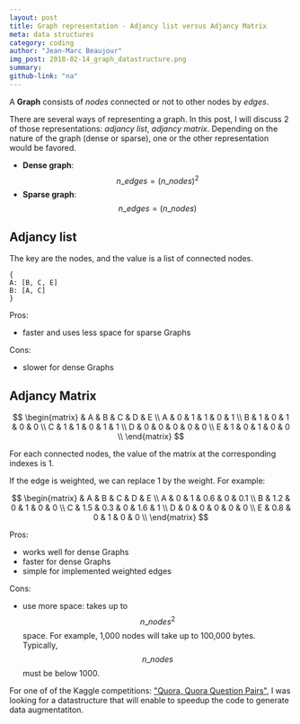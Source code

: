 ```yaml
---
layout: post
title: Graph representation - Adjancy list versus Adjancy Matrix
meta: data structures
category: coding
author: "Jean-Marc Beaujour"
img_post: 2018-02-14_graph_datastructure.png
summary: 
github-link: "na"
---
```


<script type="text/javascript"
   src="https://cdnjs.cloudflare.com/ajax/libs/mathjax/2.7.2/MathJax.js?config=TeX-AMS-MML_HTMLorMML">
</script>

A **Graph** consists of *nodes* connected or not to other nodes by *edges*.

There are several ways of representing a graph. In this post, I will discuss 2 of those representations: *adjancy list*, *adjancy matrix*.
Depending on the nature of the graph (dense or sparse), one or the other representation would be favored.

* **Dense graph**: $$n\_edges = (n\_nodes)^2$$
* **Sparse graph**: $$n\_edges = (n\_nodes)$$



## Adjancy list

The key are the nodes, and the value is a list of connected nodes.
```
{
A: [B, C, E]
B: [A, C]
}
```

Pros:

* faster and uses less space for sparse Graphs

Cons:

* slower for dense Graphs

## Adjancy Matrix


$$  \begin{matrix}
      & A & B & C & D & E \\
    A & 0 & 1 & 1 & 0 & 1  \\ 
    B & 1 & 0 & 1 & 0 & 0  \\
    C & 1 & 1 & 0 & 1 & 1  \\
    D & 0 & 0 & 0 & 0 & 0  \\
    E & 1 & 0 & 1 & 0 & 0  \\
  \end{matrix} $$

For each connected nodes, the value of the matrix at the corresponding indexes is 1. 

If the edge is weighted, we can replace 1 by the weight.
For example:

$$
  \begin{matrix}
      & A & B & C & D & E \\
    A & 0 & 1 & 0.6 & 0 & 0.1  \\
    B & 1.2 & 0 & 1 & 0 & 0  \\
    C & 1.5 & 0.3 & 0 & 1.6 & 1  \\
    D & 0 & 0 & 0 & 0 & 0  \\
    E & 0.8 & 0 & 1 & 0 & 0  \\
  \end{matrix}
$$


Pros: 

* works well for dense Graphs
* faster for dense Graphs
* simple for implemented weighted edges

Cons:

* use more space: takes up to $$n\_nodes ^2$$ space. 
For example, 1,000 nodes will take up to 100,000 bytes.
Typically, $$n\_nodes$$ must be below 1000.



For one of of the Kaggle competitions: ["Quora, Quora Question Pairs"](https://www.kaggle.com/c/quora-question-pairs), I was looking for a datastructure that will enable to speedup the code to generate data augmentatiton.